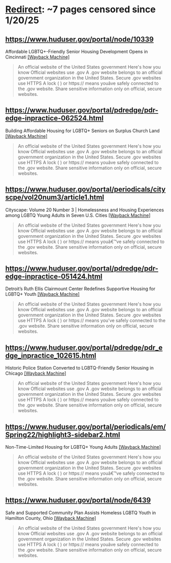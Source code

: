 



# [Redirect](huduser.gov): ~7 pages censored since 1/20/25

## https://www.huduser.gov/portal/node/10339


Affordable LGBTQ+-Friendly Senior Housing Development Opens in Cincinnati [[Wayback Machine]](https://web.archive.org/web/20240000000000*/https://www.huduser.gov/portal/node/10339)

> An official website of the United States government Here's how you know Official websites use .gov A .gov website belongs to an official government organization in the United States. Secure .gov websites use HTTPS A lock ( ) or https:// means youâve safely connected to the .gov website. Share sensitive information only on official, secure websites.
## https://www.huduser.gov/portal/pdredge/pdr-edge-inpractice-062524.html


Building Affordable Housing for LGBTQ+ Seniors on Surplus Church Land [[Wayback Machine]](https://web.archive.org/web/20240000000000*/https://www.huduser.gov/portal/pdredge/pdr-edge-inpractice-062524.html)

> An official website of the United States government Here's how you know Official websites use .gov A .gov website belongs to an official government organization in the United States. Secure .gov websites use HTTPS A lock ( ) or https:// means youâve safely connected to the .gov website. Share sensitive information only on official, secure websites.
## https://www.huduser.gov/portal/periodicals/cityscpe/vol20num3/article1.html


Cityscape: Volume 20 Number 3 | Homelessness and Housing Experiences among LGBTQ Young Adults in Seven U.S. Cities [[Wayback Machine]](https://web.archive.org/web/20240000000000*/https://www.huduser.gov/portal/periodicals/cityscpe/vol20num3/article1.html)

> An official website of the United States government Here's how you know Official websites use .gov A .gov website belongs to an official government organization in the United States. Secure .gov websites use HTTPS A lock ( ) or https:// means youâ€™ve safely connected to the .gov website. Share sensitive information only on official, secure websites.
## https://www.huduser.gov/portal/pdredge/pdr-edge-inpractice-051424.html


Detroit’s Ruth Ellis Clairmount Center Redefines Supportive Housing for LGBTQ+ Youth [[Wayback Machine]](https://web.archive.org/web/20240000000000*/https://www.huduser.gov/portal/pdredge/pdr-edge-inpractice-051424.html)

> An official website of the United States government Here's how you know Official websites use .gov A .gov website belongs to an official government organization in the United States. Secure .gov websites use HTTPS A lock ( ) or https:// means you’ve safely connected to the .gov website. Share sensitive information only on official, secure websites.
## https://www.huduser.gov/portal/pdredge/pdr_edge_inpractice_102615.html


Historic Police Station Converted to LGBTQ-Friendly Senior Housing in Chicago [[Wayback Machine]](https://web.archive.org/web/20240000000000*/https://www.huduser.gov/portal/pdredge/pdr_edge_inpractice_102615.html)

> An official website of the United States government Here's how you know Official websites use .gov A .gov website belongs to an official government organization in the United States. Secure .gov websites use HTTPS A lock ( ) or https:// means youâve safely connected to the .gov website. Share sensitive information only on official, secure websites.
## https://www.huduser.gov/portal/periodicals/em/Spring22/highlight3-sidebar2.html


Non-Time-Limited Housing for LGBTQ+ Young Adults [[Wayback Machine]](https://web.archive.org/web/20240000000000*/https://www.huduser.gov/portal/periodicals/em/Spring22/highlight3-sidebar2.html)

> An official website of the United States government Here's how you know Official websites use .gov A .gov website belongs to an official government organization in the United States. Secure .gov websites use HTTPS A lock ( ) or https:// means youâ€™ve safely connected to the .gov website. Share sensitive information only on official, secure websites.
## https://www.huduser.gov/portal/node/6439


Safe and Supported Community Plan Assists Homeless LGBTQ Youth in Hamilton County, Ohio [[Wayback Machine]](https://web.archive.org/web/20240000000000*/https://www.huduser.gov/portal/node/6439)

> An official website of the United States government Here's how you know Official websites use .gov A .gov website belongs to an official government organization in the United States. Secure .gov websites use HTTPS A lock ( ) or https:// means youâve safely connected to the .gov website. Share sensitive information only on official, secure websites.